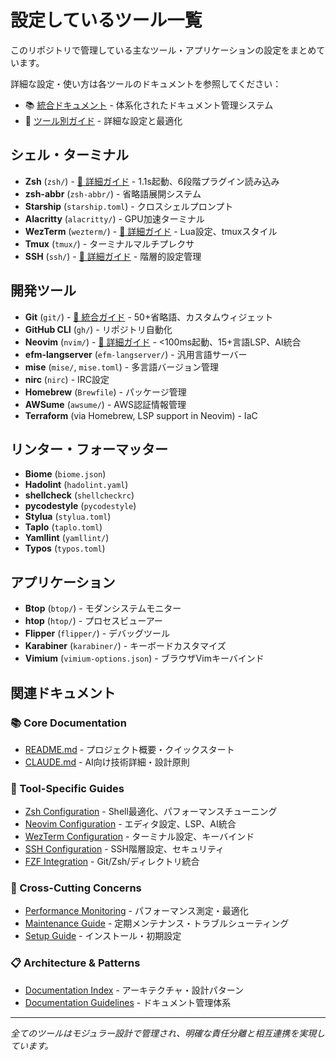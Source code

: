 # 設定しているツール一覧

このリポジトリで管理している主なツール・アプリケーションの設定をまとめています。

詳細な設定・使い方は各ツールのドキュメントを参照してください：

- 📚 [統合ドキュメント](./docs/) - 体系化されたドキュメント管理システム
- 🔧 [ツール別ガイド](./docs/tools/) - 詳細な設定と最適化

## シェル・ターミナル

- **Zsh** (`zsh/`) - [📖 詳細ガイド](docs/tools/zsh.md) - 1.1s起動、6段階プラグイン読み込み
- **zsh-abbr** (`zsh-abbr/`) - 省略語展開システム
- **Starship** (`starship.toml`) - クロスシェルプロンプト
- **Alacritty** (`alacritty/`) - GPU加速ターミナル
- **WezTerm** (`wezterm/`) - [📖 詳細ガイド](docs/tools/wezterm.md) - Lua設定、tmuxスタイル
- **Tmux** (`tmux/`) - ターミナルマルチプレクサ
- **SSH** (`ssh/`) - [📖 詳細ガイド](docs/tools/ssh.md) - 階層的設定管理

## 開発ツール

- **Git** (`git/`) - [📖 統合ガイド](docs/tools/fzf-integration.md) - 50+省略語、カスタムウィジェット
- **GitHub CLI** (`gh/`) - リポジトリ自動化
- **Neovim** (`nvim/`) - [📖 詳細ガイド](docs/tools/nvim.md) - <100ms起動、15+言語LSP、AI統合
- **efm-langserver** (`efm-langserver/`) - 汎用言語サーバー
- **mise** (`mise/`, `mise.toml`) - 多言語バージョン管理
- **nirc** (`nirc`) - IRC設定
- **Homebrew** (`Brewfile`) - パッケージ管理
- **AWSume** (`awsume/`) - AWS認証情報管理
- **Terraform** (via Homebrew, LSP support in Neovim) - IaC

## リンター・フォーマッター

- **Biome** (`biome.json`)
- **Hadolint** (`hadolint.yaml`)
- **shellcheck** (`shellcheckrc`)
- **pycodestyle** (`pycodestyle`)
- **Stylua** (`stylua.toml`)
- **Taplo** (`taplo.toml`)
- **Yamllint** (`yamllint/`)
- **Typos** (`typos.toml`)

## アプリケーション

- **Btop** (`btop/`) - モダンシステムモニター
- **htop** (`htop/`) - プロセスビューアー
- **Flipper** (`flipper/`) - デバッグツール
- **Karabiner** (`karabiner/`) - キーボードカスタマイズ
- **Vimium** (`vimium-options.json`) - ブラウザVimキーバインド

## 関連ドキュメント

### 📚 Core Documentation

- [README.md](README.md) - プロジェクト概要・クイックスタート
- [CLAUDE.md](CLAUDE.md) - AI向け技術詳細・設計原則

### 🔧 Tool-Specific Guides

- [Zsh Configuration](docs/tools/zsh.md) - Shell最適化、パフォーマンスチューニング
- [Neovim Configuration](docs/tools/nvim.md) - エディタ設定、LSP、AI統合
- [WezTerm Configuration](docs/tools/wezterm.md) - ターミナル設定、キーバインド
- [SSH Configuration](docs/tools/ssh.md) - SSH階層設定、セキュリティ
- [FZF Integration](docs/tools/fzf-integration.md) - Git/Zsh/ディレクトリ統合

### 🚀 Cross-Cutting Concerns

- [Performance Monitoring](docs/performance.md) - パフォーマンス測定・最適化
- [Maintenance Guide](docs/maintenance.md) - 定期メンテナンス・トラブルシューティング
- [Setup Guide](docs/setup.md) - インストール・初期設定

### 📋 Architecture & Patterns

- [Documentation Index](docs/README.md) - アーキテクチャ・設計パターン
- [Documentation Guidelines](docs/documentation-guidelines.md) - ドキュメント管理体系

---

_全てのツールはモジュラー設計で管理され、明確な責任分離と相互連携を実現しています。_

